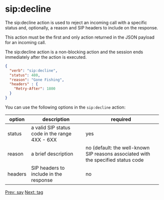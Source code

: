 # sip:decline

The sip:decline action is used to reject an incoming call with a specific status and, optionally, a reason and SIP headers to include on the response.  

This action must be the first and only action returned in the JSON payload for an incoming call.  

The sip:decline action is a non-blocking action and the session ends immediately after the action is executed.

```json
{
  "verb": "sip:decline",
  "status": 480,
  "reason": "Gone Fishing",
  "headers" : {
    "Retry-After": 1800
  }
}
```

You can use the following options in the `sip:decline` action:

| option        | description | required  |
| ------------- |-------------| -----|
| status | a valid SIP status code in the range 4XX - 6XX | yes |
| reason | a brief description | no (default: the well-known SIP reasons associated with the specified status code |
| headers | SIP headers to include in the response | no

<p class="flex">
<a href="/docs/webhooks/say">Prev: say</a>
<a href="/docs/webhooks/tag">Next: tag</a>
</p>
